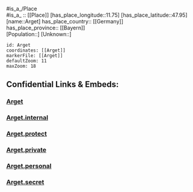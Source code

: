 ﻿---
location: [47.95,11.75] 
mapzoom: [7,12] 
mapmarker: city 
type: City
tags:
- geo/City


SpocWebEntityId: 28863
isDeleted: false
confidential: public

---
#is_a_/Place  
#is_a_ :: [[Place]] 
[has_place_longitude::11.75] 
[has_place_latitude::47.95] 
[name::Arget] 
has_place_country:: [[Germany]]  
has_place_province:: [[Bayern]]  
[Population::] 
[Unknown::] 


```leaflet
id: Arget
coordinates: [[Arget]] 
markerFile: [[Arget]] 
defaultZoom: 11 
maxZoom: 18
```


## Confidential Links & Embeds: 

### [Arget](/_public/Earth/Continent/Europe/Europe~Central/Germany/Germany~West/Bayern/counties~Bayern/München/cities~München/Aying/City/Arget.md) 

### [Arget.internal](/_internal/Earth/Continent/Europe/Europe~Central/Germany/Germany~West/Bayern/counties~Bayern/München/cities~München/Aying/City/Arget.internal.md) 

### [Arget.protect](/_protect/Earth/Continent/Europe/Europe~Central/Germany/Germany~West/Bayern/counties~Bayern/München/cities~München/Aying/City/Arget.protect.md) 

### [Arget.private](/_private/Earth/Continent/Europe/Europe~Central/Germany/Germany~West/Bayern/counties~Bayern/München/cities~München/Aying/City/Arget.private.md) 

### [Arget.personal](/_personal/Earth/Continent/Europe/Europe~Central/Germany/Germany~West/Bayern/counties~Bayern/München/cities~München/Aying/City/Arget.personal.md) 

### [Arget.secret](/_secret/Earth/Continent/Europe/Europe~Central/Germany/Germany~West/Bayern/counties~Bayern/München/cities~München/Aying/City/Arget.secret.md) 
